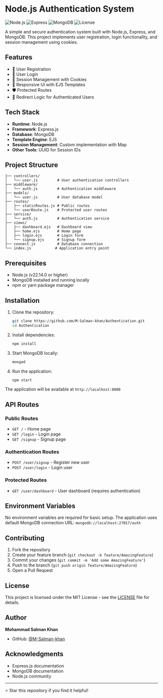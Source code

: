 # Node.js Authentication System

![Node.js](https://img.shields.io/badge/Node.js-v22.14.0-green.svg)
![Express](https://img.shields.io/badge/Express-v4.x-blue.svg)
![MongoDB](https://img.shields.io/badge/MongoDB-v4.x-green.svg)
![License](https://img.shields.io/badge/License-MIT-yellow.svg)

A simple and secure authentication system built with Node.js, Express, and MongoDB. This project implements user registration, login functionality, and session management using cookies.

## Features

- 🔐 User Registration
- 🔑 User Login
- 🍪 Session Management with Cookies
- 📱 Responsive UI with EJS Templates
- 🛡️ Protected Routes
- 🔄 Redirect Logic for Authenticated Users

## Tech Stack

- **Runtime**: Node.js
- **Framework**: Express.js
- **Database**: MongoDB
- **Template Engine**: EJS
- **Session Management**: Custom implementation with Map
- **Other Tools**: UUID for Session IDs

## Project Structure

```
├── controllers/
│   └── user.js         # User authentication controllers
├── middleware/
│   └── auth.js         # Authentication middleware
├── models/
│   └── user.js         # User database model
├── routes/
│   ├── staticRoutes.js # Public routes
│   └── userRoute.js    # Protected user routes
├── service/
│   └── auth.js         # Authentication service
├── views/
│   ├── dashboard.ejs   # Dashboard view
│   ├── home.ejs        # Home page
│   ├── login.ejs       # Login form
│   └── signup.ejs      # Signup form
├── connect.js          # Database connection
└── index.js           # Application entry point
```

## Prerequisites

- Node.js (v22.14.0 or higher)
- MongoDB installed and running locally
- npm or yarn package manager

## Installation

1. Clone the repository:
   ```bash
   git clone https://github.com/M-Salman-khan/Authentication.git
   cd Authentication
   ```

2. Install dependencies:
   ```bash
   npm install
   ```

3. Start MongoDB locally:
   ```bash
   mongod
   ```

4. Run the application:
   ```bash
   npm start
   ```

The application will be available at `http://localhost:8000`

## API Routes

### Public Routes
- `GET /` - Home page
- `GET /login` - Login page
- `GET /signup` - Signup page

### Authentication Routes
- `POST /user/signup` - Register new user
- `POST /user/login` - Login user

### Protected Routes
- `GET /user/dashboard` - User dashboard (requires authentication)

## Environment Variables

No environment variables are required for basic setup. The application uses default MongoDB connection URL: `mongodb://localhost:27017/auth`

## Contributing

1. Fork the repository
2. Create your feature branch (`git checkout -b feature/AmazingFeature`)
3. Commit your changes (`git commit -m 'Add some AmazingFeature'`)
4. Push to the branch (`git push origin feature/AmazingFeature`)
5. Open a Pull Request

## License

This project is licensed under the MIT License - see the [LICENSE](LICENSE) file for details.

## Author

**Mohammad Salman Khan**
- GitHub: [@M-Salman-khan](https://github.com/M-Salman-khan)

## Acknowledgments

- Express.js documentation
- MongoDB documentation
- Node.js community

---
⭐ Star this repository if you find it helpful! 